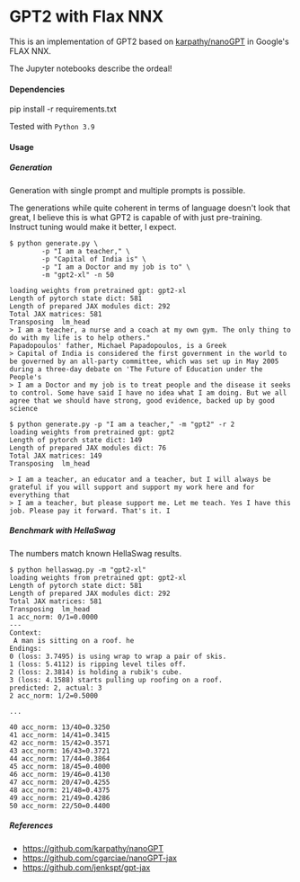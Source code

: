 # GPT2 with Flax NNX
This is an implementation of GPT2 based on [karpathy/nanoGPT](https://github.com/karpathy/nanogpt) in Google's FLAX NNX.

The Jupyter notebooks describe the ordeal!

#### Dependencies

pip install -r requirements.txt

Tested with `Python 3.9`

#### Usage

##### Generation
Generation with single prompt and multiple prompts is possible. 

The generations while quite coherent in terms of language doesn't look that great, I believe this is what GPT2 is capable of with just pre-training. Instruct tuning would make it better, I expect. 

```
$ python generate.py \
        -p "I am a teacher," \
        -p "Capital of India is" \
        -p "I am a Doctor and my job is to" \
        -m "gpt2-xl" -n 50
        
loading weights from pretrained gpt: gpt2-xl
Length of pytorch state dict: 581
Length of prepared JAX modules dict: 292
Total JAX matrices: 581
Transposing  lm_head
> I am a teacher, a nurse and a coach at my own gym. The only thing to do with my life is to help others."
Papadopoulos' father, Michael Papadopoulos, is a Greek
> Capital of India is considered the first government in the world to be governed by an all-party committee, which was set up in May 2005 during a three-day debate on 'The Future of Education under the People's
> I am a Doctor and my job is to treat people and the disease it seeks to control. Some have said I have no idea what I am doing. But we all agree that we should have strong, good evidence, backed up by good science
```

```
$ python generate.py -p "I am a teacher," -m "gpt2" -r 2
loading weights from pretrained gpt: gpt2
Length of pytorch state dict: 149
Length of prepared JAX modules dict: 76
Total JAX matrices: 149
Transposing  lm_head

> I am a teacher, an educator and a teacher, but I will always be grateful if you will support and support my work here and for everything that
> I am a teacher, but please support me. Let me teach. Yes I have this job. Please pay it forward. That's it. I
```

##### Benchmark with HellaSwag
The numbers match known HellaSwag results.
```
$ python hellaswag.py -m "gpt2-xl"
loading weights from pretrained gpt: gpt2-xl
Length of pytorch state dict: 581
Length of prepared JAX modules dict: 292
Total JAX matrices: 581
Transposing  lm_head
1 acc_norm: 0/1=0.0000
---
Context:
 A man is sitting on a roof. he
Endings:
0 (loss: 3.7495) is using wrap to wrap a pair of skis.
1 (loss: 5.4112) is ripping level tiles off.
2 (loss: 2.3814) is holding a rubik's cube.
3 (loss: 4.1588) starts pulling up roofing on a roof.
predicted: 2, actual: 3
2 acc_norm: 1/2=0.5000

...

40 acc_norm: 13/40=0.3250
41 acc_norm: 14/41=0.3415
42 acc_norm: 15/42=0.3571
43 acc_norm: 16/43=0.3721
44 acc_norm: 17/44=0.3864
45 acc_norm: 18/45=0.4000
46 acc_norm: 19/46=0.4130
47 acc_norm: 20/47=0.4255
48 acc_norm: 21/48=0.4375
49 acc_norm: 21/49=0.4286
50 acc_norm: 22/50=0.4400
```

##### References
* https://github.com/karpathy/nanoGPT
* https://github.com/cgarciae/nanoGPT-jax
* https://github.com/jenkspt/gpt-jax